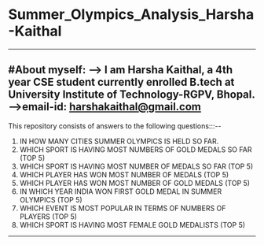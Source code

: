# Summer_Olympics_Analysis_Harsha-Kaithal
-------------------------------------------------------------------------------------------------------------------------------------------
#About myself:
--> I am Harsha Kaithal, a 4th year CSE student currently enrolled B.tech at University Institute of Technology-RGPV, Bhopal.
-->email-id: harshakaithal@gmail.com
-------------------------------------------------------------------------------------------------------------------------------------------
This repository consists of answers to the following questions:::--

1. IN HOW MANY CITIES SUMMER OLYMPICS IS HELD SO FAR.
2. WHICH SPORT IS HAVING MOST NUMBERS OF GOLD MEDALS SO FAR (TOP 5) 
3. WHICH SPORT IS HAVING MOST NUMBER OF MEDALS SO FAR (TOP 5) 
4. WHICH PLAYER HAS WON MOST NUMBER OF MEDALS (TOP 5) 
5. WHICH PLAYER HAS WON MOST NUMBER OF GOLD MEDALS (TOP 5) 
6. IN WHICH YEAR INDIA WON FIRST GOLD MEDAL IN SUMMER OLYMPICS (TOP 5)
7. WHICH EVENT IS MOST POPULAR IN TERMS OF NUMBERS OF PLAYERS (TOP 5) 
8. WHICH SPORT IS HAVING MOST FEMALE GOLD MEDALISTS (TOP 5) 
-------------------------------------------------------------------------------------------------------------------------------------------
